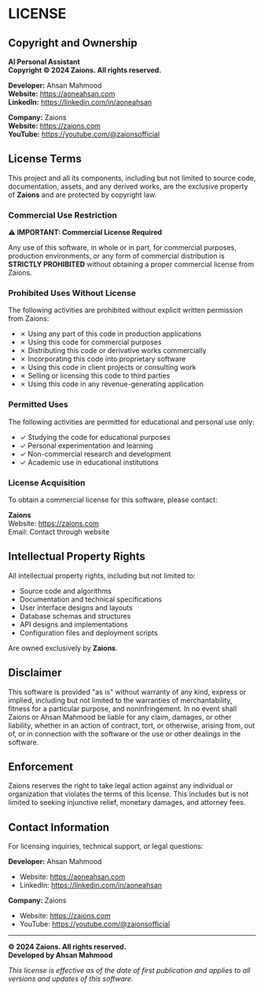 # LICENSE

## Copyright and Ownership

**AI Personal Assistant**  
**Copyright © 2024 Zaions. All rights reserved.**

**Developer:** Ahsan Mahmood  
**Website:** https://aoneahsan.com  
**LinkedIn:** https://linkedin.com/in/aoneahsan

**Company:** Zaions  
**Website:** https://zaions.com  
**YouTube:** https://youtube.com/@zaionsofficial

## License Terms

This project and all its components, including but not limited to source code, documentation, assets, and any derived works, are the exclusive property of **Zaions** and are protected by copyright law.

### Commercial Use Restriction

**⚠️ IMPORTANT: Commercial License Required**

Any use of this software, in whole or in part, for commercial purposes, production environments, or any form of commercial distribution is **STRICTLY PROHIBITED** without obtaining a proper commercial license from Zaions.

### Prohibited Uses Without License

The following activities are prohibited without explicit written permission from Zaions:

- ✗ Using any part of this code in production applications
- ✗ Using this code for commercial purposes
- ✗ Distributing this code or derivative works commercially
- ✗ Incorporating this code into proprietary software
- ✗ Using this code in client projects or consulting work
- ✗ Selling or licensing this code to third parties
- ✗ Using this code in any revenue-generating application

### Permitted Uses

The following activities are permitted for educational and personal use only:

- ✓ Studying the code for educational purposes
- ✓ Personal experimentation and learning
- ✓ Non-commercial research and development
- ✓ Academic use in educational institutions

### License Acquisition

To obtain a commercial license for this software, please contact:

**Zaions**  
Website: https://zaions.com  
Email: Contact through website  

## Intellectual Property Rights

All intellectual property rights, including but not limited to:

- Source code and algorithms
- Documentation and technical specifications
- User interface designs and layouts
- Database schemas and structures
- API designs and implementations
- Configuration files and deployment scripts

Are owned exclusively by **Zaions**.

## Disclaimer

This software is provided "as is" without warranty of any kind, express or implied, including but not limited to the warranties of merchantability, fitness for a particular purpose, and noninfringement. In no event shall Zaions or Ahsan Mahmood be liable for any claim, damages, or other liability, whether in an action of contract, tort, or otherwise, arising from, out of, or in connection with the software or the use or other dealings in the software.

## Enforcement

Zaions reserves the right to take legal action against any individual or organization that violates the terms of this license. This includes but is not limited to seeking injunctive relief, monetary damages, and attorney fees.

## Contact Information

For licensing inquiries, technical support, or legal questions:

**Developer:** Ahsan Mahmood  
- Website: https://aoneahsan.com  
- LinkedIn: https://linkedin.com/in/aoneahsan

**Company:** Zaions  
- Website: https://zaions.com  
- YouTube: https://youtube.com/@zaionsofficial

---

**© 2024 Zaions. All rights reserved.**  
**Developed by Ahsan Mahmood**

*This license is effective as of the date of first publication and applies to all versions and updates of this software.* 